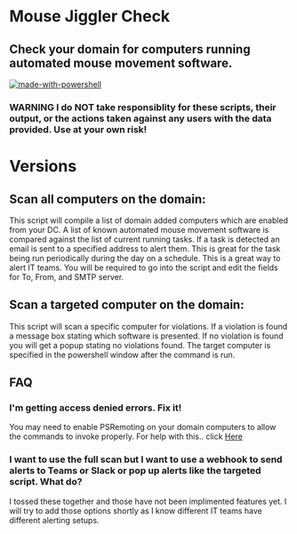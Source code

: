 # Mouse Jiggler Check
## Check your domain for computers running automated mouse movement software.
[![made-with-powershell](https://img.shields.io/badge/PowerShell-1f425f?logo=Powershell)](https://microsoft.com/PowerShell)

### **WARNING** I do NOT take responsiblity for these scripts, their output, or the actions taken against any users with the data provided. Use at your own risk!

# Versions
## Scan all computers on the domain:
This script will compile a list of domain added computers which are enabled from your DC. A list of known automated mouse movement software is compared against the list of current running tasks. If a task is detected an email is sent to a specified address to alert them. This is great for the task being run periodically during the day on a schedule. This is a great way to alert IT teams. You will be required to go into the script and edit the fields for To, From, and SMTP server.
## Scan a targeted computer on the domain:
This script will scan a specific computer for violations. If a violation is found a message box stating which software is presented. If no violation is found you will get a popup stating no violations found. The target computer is specified in the powershell window after the command is run.

## FAQ
### I'm getting access denied errors. Fix it!
You may need to enable PSRemoting on your domain computers to allow the commands to invoke properly. For help with this.. click [Here](https://bfy.tw/QjKv)

### I want to use the full scan but I want to use a webhook to send alerts to Teams or Slack or pop up alerts like the targeted script. What do?
I tossed these together and those have not been implimented features yet. I will try to add those options shortly as I know different IT teams have different alerting setups.
